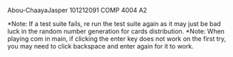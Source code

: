 Abou-ChaayaJasper
101212091
COMP 4004 A2



*Note: If a test suite fails, re run the test suite again as it may just be bad luck in the random number generation for cards distribution. 
*Note: When playing com in main, if clicking the enter key does not work on the first try, you may need to click backspace and enter again for it to work.


